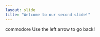 ```yaml
---
layout: slide
title: "Welcome to our second slide!"
---
```

commodore
Use the left arrow to go back!
